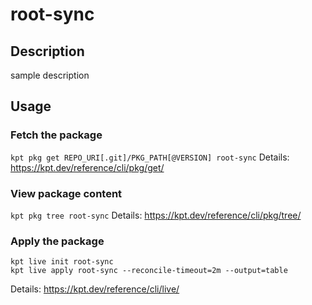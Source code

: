 # root-sync

## Description
sample description

## Usage

### Fetch the package
`kpt pkg get REPO_URI[.git]/PKG_PATH[@VERSION] root-sync`
Details: https://kpt.dev/reference/cli/pkg/get/

### View package content
`kpt pkg tree root-sync`
Details: https://kpt.dev/reference/cli/pkg/tree/

### Apply the package
```
kpt live init root-sync
kpt live apply root-sync --reconcile-timeout=2m --output=table
```
Details: https://kpt.dev/reference/cli/live/
